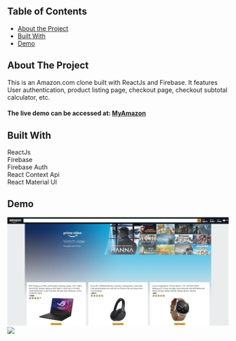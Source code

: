 
<!-- TABLE OF CONTENTS -->
## Table of Contents

* [About the Project](#about-the-project)  
* [Built With](#built-with)
* [Demo](#demo)




<!-- ABOUT THE PROJECT -->
## About The Project

This is an Amazon.com clone built with ReactJs and Firebase. It features User authentication, product listing page, checkout page, checkout subtotal calculator, etc.

#### **The live demo can be accessed at:**  [MyAmazon](https://clone-31f15.web.app/)




## Built With
ReactJs  
Firebase  
Firebase Auth  
React Context Api  
React Material UI  

<!-- Demo -->
## Demo

<img src="./images/demo1.gif"/>

<img src="./images/demo2.gif"/>





